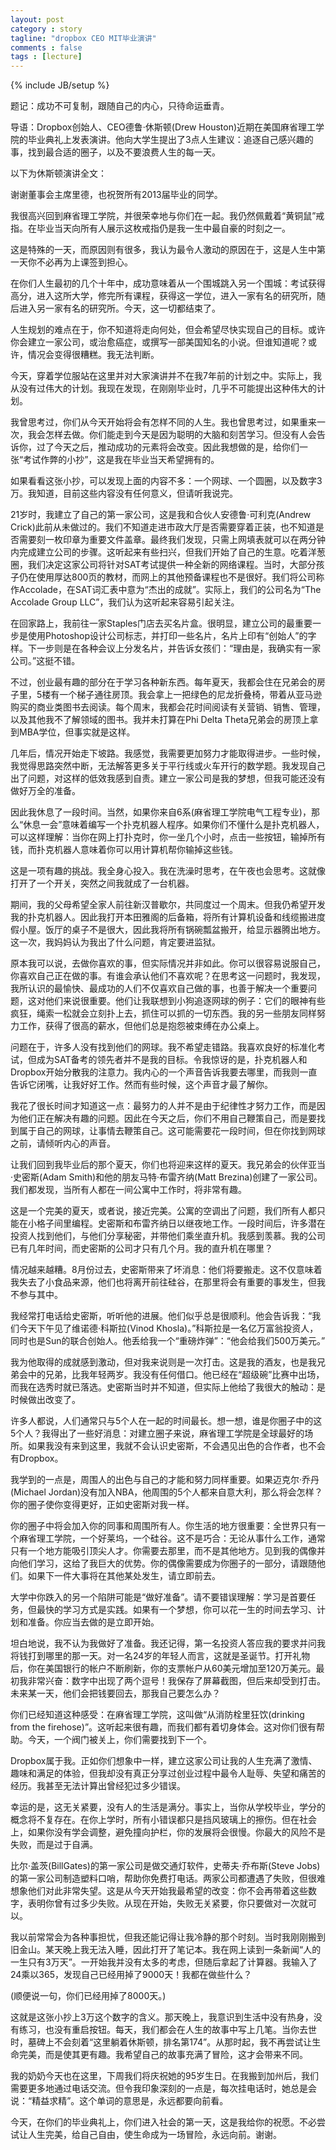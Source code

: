 ```yaml
---
layout: post
category : story 
tagline: "dropbox CEO MIT毕业演讲"
comments : false
tags : [lecture]
---
```

{% include JB/setup %}

题记：成功不可复制，跟随自己的内心，只待命运垂青。

导语：Dropbox创始人、CEO德鲁·休斯顿(Drew Houston)近期在美国麻省理工学院的毕业典礼上发表演讲。他向大学生提出了3点人生建议：追逐自己感兴趣的事，找到最合适的圈子，以及不要浪费人生的每一天。

以下为休斯顿演讲全文：

谢谢董事会主席里德，也祝贺所有2013届毕业的同学。

我很高兴回到麻省理工学院，并很荣幸地与你们在一起。我仍然佩戴着“黄铜鼠”戒指。在毕业当天向所有人展示这枚戒指仍是我一生中最自豪的时刻之一。

这是特殊的一天，而原因则有很多，我认为最令人激动的原因在于，这是人生中第一天你不必再为上课签到担心。

在你们人生最初的几个十年中，成功意味着从一个围城跳入另一个围城：考试获得高分，进入这所大学，修完所有课程，获得这一学位，进入一家有名的研究所，随后进入另一家有名的研究所。今天，这一切都结束了。

人生规划的难点在于，你不知道将走向何处，但会希望尽快实现自己的目标。或许你会建立一家公司，或治愈癌症，或撰写一部美国知名的小说。但谁知道呢？或许，情况会变得很糟糕。我无法判断。

今天，穿着学位服站在这里并对大家演讲并不在我7年前的计划之中。实际上，我从没有过伟大的计划。我现在发现，在刚刚毕业时，几乎不可能提出这种伟大的计划。

我曾思考过，你们从今天开始将会有怎样不同的人生。我也曾思考过，如果重来一次，我会怎样去做。你们能走到今天是因为聪明的大脑和刻苦学习。但没有人会告诉你，过了今天之后，推动成功的元素将会改变。因此我想做的是，给你们一张“考试作弊的小抄”，这是我在毕业当天希望拥有的。

如果看看这张小抄，可以发现上面的内容不多：一个网球、一个圆圈，以及数字3万。我知道，目前这些内容没有任何意义，但请听我说完。

21岁时，我建立了自己的第一家公司，这是我和合伙人安德鲁·可利克(Andrew Crick)此前从未做过的。我们不知道走进市政大厅是否需要穿着正装，也不知道是否需要刻一枚印章为重要文件盖章。最终我们发现，只需上网填表就可以在两分钟内完成建立公司的步骤。这听起来有些扫兴，但我们开始了自己的生意。吃着洋葱圈，我们决定这家公司将针对SAT考试提供一种全新的网络课程。当时，大部分孩子仍在使用厚达800页的教材，而网上的其他预备课程也不是很好。我们将公司称作Accolade，在SAT词汇表中意为“杰出的成就”。实际上，我们的公司名为“The Accolade Group LLC”，我们认为这听起来容易引起关注。

在回家路上，我前往一家Staples门店去买名片盒。很明显，建立公司的最重要一步是使用Photoshop设计公司标志，并打印一些名片，名片上印有“创始人”的字样。下一步则是在各种会议上分发名片，并告诉女孩们：“理由是，我确实有一家公司。”这挺不错。

不过，创业最有趣的部分在于学习各种新东西。每年夏天，我都会住在兄弟会的房子里，5楼有一个梯子通往房顶。我会拿上一把绿色的尼龙折叠椅，带着从亚马逊购买的商业类图书去阅读。每个周末，我都会花时间阅读有关营销、销售、管理，以及其他我不了解领域的图书。我并未打算在Phi Delta Theta兄弟会的房顶上拿到MBA学位，但事实就是这样。

几年后，情况开始走下坡路。我感觉，我需要更加努力才能取得进步。一些时候，我觉得思路突然中断，无法解答更多关于平行线或火车开行的数学题。我发现自己出了问题，对这样的低效我感到自责。建立一家公司是我的梦想，但我可能还没有做好万全的准备。

因此我休息了一段时间。当然，如果你来自6系(麻省理工学院电气工程专业)，那么“休息一会”意味着编写一个扑克机器人程序。如果你们不懂什么是扑克机器人，可以这样理解：当你在网上打扑克时，你一坐几个小时，点击一些按钮，输掉所有钱，而扑克机器人意味着你可以用计算机帮你输掉这些钱。

这是一项有趣的挑战。我全身心投入。我在洗澡时思考，在午夜也会思考。这就像打开了一个开关，突然之间我就成了一台机器。

期间，我的父母希望全家人前往新汉普歇尔，共同度过一个周末。但我仍希望开发我的扑克机器人。因此我打开本田雅阁的后备箱，将所有计算机设备和线缆搬进度假小屋。饭厅的桌子不是很大，因此我将所有锅碗瓢盆搬开，给显示器腾出地方。这一次，我妈妈认为我出了什么问题，肯定要进监狱。

原本我可以说，去做你喜欢的事，但实际情况并非如此。你可以很容易说服自己，你喜欢自己正在做的事。有谁会承认他们不喜欢呢？在思考这一问题时，我发现，我所认识的最愉快、最成功的人们不仅喜欢自己做的事，也善于解决一个重要问题，这对他们来说很重要。他们让我联想到小狗追逐网球的例子：它们的眼神有些疯狂，绳索一松就会立刻扑上去，抓住可以抓的一切东西。我的另一些朋友同样努力工作，获得了很高的薪水，但他们总是抱怨被束缚在办公桌上。

问题在于，许多人没有找到他们的网球。我不希望走错路。我喜欢良好的标准化考试，但成为SAT备考的领先者并不是我的目标。令我惊讶的是，扑克机器人和Dropbox开始分散我的注意力。我内心的一个声音告诉我要去哪里，而我则一直告诉它闭嘴，让我好好工作。然而有些时候，这个声音才最了解你。

我花了很长时间才知道这一点：最努力的人并不是由于纪律性才努力工作，而是因为他们正在解决有趣的问题。因此在今天之后，你们不用自己鞭策自己，而是要找到属于自己的网球，让事情去鞭策自己。这可能需要花一段时间，但在你找到网球之前，请倾听内心的声音。

让我们回到我毕业后的那个夏天，你们也将迎来这样的夏天。我兄弟会的伙伴亚当·史密斯(Adam Smith)和他的朋友马特·布雷齐纳(Matt Brezina)创建了一家公司。我们都发现，当所有人都在一间公寓中工作时，将非常有趣。

这是一个完美的夏天，或者说，接近完美。公寓的空调出了问题，我们所有人都只能在小格子间里编程。史密斯和布雷齐纳日以继夜地工作。一段时间后，许多潜在投资人找到他们，与他们分享秘密，并带他们乘坐直升机。我感到羡慕。我的公司已有几年时间，而史密斯的公司才只有几个月。我的直升机在哪里？

情况越来越糟。8月份过去，史密斯带来了坏消息：他们将要搬走。这不仅意味着我失去了小食品来源，他们也将离开前往硅谷，在那里将会有重要的事发生，但我不参与其中。

我经常打电话给史密斯，听听他的进展。他们似乎总是很顺利。他会告诉我：“我们今天下午见了维诺德·科斯拉(Vinod Khosla)。”科斯拉是一名亿万富翁投资人，同时也是Sun的联合创始人。他丢给我一个“重磅炸弹”：“他会给我们500万美元。”

我为他取得的成就感到激动，但对我来说则是一次打击。这是我的酒友，也是我兄弟会中的兄弟，比我年轻两岁。我没有任何借口。他已经在“超级碗”比赛中出场，而我在选秀时就已落选。史密斯当时并不知道，但实际上他给了我很大的触动：是时候做出改变了。

许多人都说，人们通常只与5个人在一起的时间最长。想一想，谁是你圈子中的这5个人？我得出了一些好消息：对建立圈子来说，麻省理工学院是全球最好的场所。如果我没有来到这里，我就不会认识史密斯，不会遇见出色的合作者，也不会有Dropbox。

我学到的一点是，周围人的出色与自己的才能和努力同样重要。如果迈克尔·乔丹(Michael Jordan)没有加入NBA，他周围的5个人都来自意大利，那么将会怎样？你的圈子使你变得更好，正如史密斯对我一样。

你的圈子中将会加入你的同事和周围所有人。你生活的地方很重要：全世界只有一个麻省理工学院，一个好莱坞，一个硅谷。这不是巧合：无论从事什么工作，通常只有一个地方能吸引顶尖人才。你需要去那里，而不是其他地方。见到我的偶像并向他们学习，这给了我巨大的优势。你的偶像需要成为你圈子的一部分，请跟随他们。如果下一件大事将在其他某处发生，请立即前去。

大学中你跌入的另一个陷阱可能是“做好准备”。请不要错误理解：学习是首要任务，但最快的学习方式是实践。如果有一个梦想，你可以花一生的时间去学习、计划和准备。你应当去做的是立即开始。

坦白地说，我不认为我做好了准备。我还记得，第一名投资人答应我的要求并问我将钱打到哪里的那一天。对一名24岁的年轻人而言，这就是圣诞节。打开礼物后，你在美国银行的帐户不断刷新，你的支票帐户从60美元增加至120万美元。最初我非常兴奋：数字中出现了两个逗号！我保存了屏幕截图，但后来却受到打击。未来某一天，他们会把钱要回去，那我自己要怎么办？

你们已经知道这种感受：在麻省理工学院，这叫做“从消防栓里狂饮(drinking from the firehose)”。这听起来很有趣，而我们都有着切身体会。这对你们很有帮助。今天，一个阀门被关上，你们需要找到下一个。

Dropbox属于我。正如你们想象中一样，建立这家公司让我的人生充满了激情、趣味和满足的体验，但我却没有真正分享过创业过程中最令人耻辱、失望和痛苦的经历。我甚至无法计算出曾经犯过多少错误。

幸运的是，这无关紧要，没有人的生活是满分。事实上，当你从学校毕业，学分的概念将不复存在。在你上学时，所有小错误都只是挡风玻璃上的擦伤。但在社会上，如果你没有学会调整，避免撞向护栏，你的发展将会很慢。你最大的风险不是失败，而是过于自满。

比尔·盖茨(BillGates)的第一家公司是做交通灯软件，史蒂夫·乔布斯(Steve Jobs)的第一家公司制造塑料口哨，帮助你免费打电话。两家公司都遭遇了失败，但很难想象他们对此非常失望。这是从今天开始我最希望的改变：你不会再带着这些数字，表明你曾有过多少失败。从现在开始，失败无关紧要，你只要做对一次就可以。

我以前常常会为各种事担忧，但我还能记得让我冷静的那个时刻。当时我刚刚搬到旧金山。某天晚上我无法入睡，因此打开了笔记本。我在网上读到一条新闻“人的一生只有3万天”。一开始我并没有太多的考虑，但随后拿起了计算器。我输入了24乘以365，发现自己已经用掉了9000天！我都在做些什么？

(顺便说一句，你们已经用掉了8000天。)

这就是这张小抄上3万这个数字的含义。那天晚上，我意识到生活中没有热身，没有练习，也没有重启按钮。每天，我们都会在人生的故事中写上几笔。当你去世时，墓碑上不会刻着“这里躺着休斯顿，排名第174”。从那时起，我不再尝试让生命完美，而是使其更有趣。我希望自己的故事充满了冒险，这才会带来不同。

我的奶奶今天也在这里，下周我们将庆祝她的95岁生日。在我搬到加州后，我们需要更多地通过电话交流。但令我印象深刻的一点是，每次挂电话时，她总是会说：“精益求精”。这个单词的意思是，永远都要向前看。

今天，在你们的毕业典礼上，你们进入社会的第一天，这是我给你的祝愿。不必尝试让人生完美，给自己自由，使生命成为一场冒险，永远向前。谢谢。
